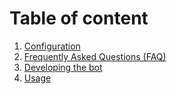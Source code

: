 # Table of content
1. [Configuration](configuration.md)
2. [Frequently Asked Questions (FAQ)](FAQ(Frequently%20Asked%20Questions).md)
3. [Developing the bot](Developing%20the%20Bot.md)
4. [Usage](Usage.md)
